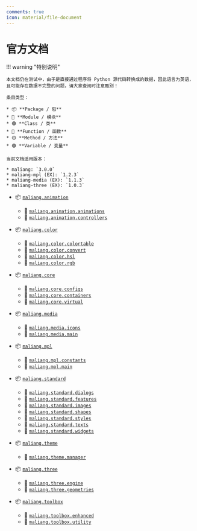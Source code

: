 ```yaml
---
comments: true
icon: material/file-document
---
```


# 官方文档

!!! warning "特别说明"

    本文档仍在测试中，由于是直接通过程序将 Python 源代码转换成的数据，因此语言为英语，且可能存在数据不完整的问题，请大家查阅时注意甄别！

    条目类型：

    * 📦 **Package / 包**
    * 📑 **Module / 模块**
    * 🟢 **Class / 类**
    * 🔵 **Function / 函数**
    * 🟡 **Method / 方法**
    * 🟣 **Variable / 变量**

    当前文档适用版本：

    * maliang: `3.0.0`
    * maliang-mpl (EX): `1.2.3`
    * maliang-media (EX): `1.1.3`
    * maliang-three (EX): `1.0.3`

* 📦 [`maliang.animation`](./animation/index.md)
    - 📑 [`maliang.animation.animations`](./animation/animations.md)
    - 📑 [`maliang.animation.controllers`](./animation/controllers.md)

* 📦 [`maliang.color`](./color/index.md)
    - 📑 [`maliang.color.colortable`](./color/colortable.md)
    - 📑 [`maliang.color.convert`](./color/convert.md)
    - 📑 [`maliang.color.hsl`](./color/hsl.md)
    - 📑 [`maliang.color.rgb`](./color/rgb.md)

* 📦 [`maliang.core`](./core/index.md)
    - 📑 [`maliang.core.configs`](./core/configs.md)
    - 📑 [`maliang.core.containers`](./core/containers.md)
    - 📑 [`maliang.core.virtual`](./core/virtual.md)

* 📦 [`maliang.media`](./media/index.md)
    - 📑 [`maliang.media.icons`](./media/icons.md)
    - 📑 [`maliang.media.main`](./media/main.md)

* 📦 [`maliang.mpl`](./mpl/index.md)
    - 📑 [`maliang.mpl.constants`](./mpl/constants.md)
    - 📑 [`maliang.mpl.main`](./mpl/main.md)

* 📦 [`maliang.standard`](./standard/index.md)
    - 📑 [`maliang.standard.dialogs`](./standard/dialogs.md)
    - 📑 [`maliang.standard.features`](./standard/features.md)
    - 📑 [`maliang.standard.images`](./standard/images.md)
    - 📑 [`maliang.standard.shapes`](./standard/shapes.md)
    - 📑 [`maliang.standard.styles`](./standard/styles.md)
    - 📑 [`maliang.standard.texts`](./standard/texts.md)
    - 📑 [`maliang.standard.widgets`](./standard/widgets.md)

* 📦 [`maliang.theme`](./theme/index.md)
    - 📑 [`maliang.theme.manager`](./theme/manager.md)

* 📦 [`maliang.three`](./three/index.md)
    - 📑 [`maliang.three.engine`](./three/engine.md)
    - 📑 [`maliang.three.geometries`](./three/geometries.md)

* 📦 [`maliang.toolbox`](./toolbox/index.md)
    - 📑 [`maliang.toolbox.enhanced`](./toolbox/enhanced.md)
    - 📑 [`maliang.toolbox.utility`](./toolbox/utility.md)
